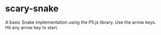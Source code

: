 # scary-snake
A basic Snake implementation using the P5.js library. Use the arrow keys. Hit any arrow key to start.

